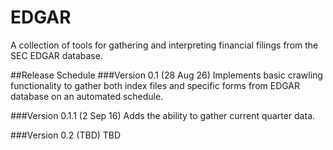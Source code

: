 # EDGAR
A collection of tools for gathering and interpreting financial filings from the SEC EDGAR database.

##Release Schedule
###Version 0.1 (28 Aug 26)
Implements basic crawling functionality to gather both index files and specific forms from EDGAR database on an automated schedule.

###Version 0.1.1 (2 Sep 16)
Adds the ability to gather current quarter data.

###Version 0.2 (TBD)
TBD